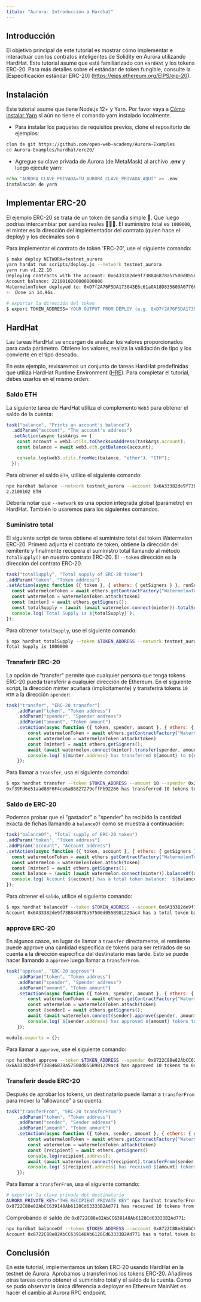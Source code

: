 ```yaml
---
título: "Aurora: Introducción a Hardhat"
---
```


## Introducción

El objetivo principal de este tutorial es mostrar cómo implementar e interactuar con
los contratos inteligentes de Solidity en Aurora utilizando HardHat. Este tutorial asume que
está familiarizado con `HardHat` y los tokens ERC-20. Para más detalles sobre
el estándar de token fungible, consulte
la [Especificación estándar ERC-20] (https://eips.ethereum.org/EIPS/eip-20).

## Instalación

Este tutorial asume que tiene Node.js 12+ y Yarn. Por favor vaya a [Cómo instalar Yarn](https://classic.yarnpkg.com/en/docs/install#mac-stable)
si aún no tiene el comando yarn instalado localmente.

- Para instalar los paquetes de requisitos previos, clone el repositorio de ejemplos:

```bash
clon de git https://github.com/open-web-academy/Aurora-Examples
cd Aurora-Examples/hardhat/erc20/
```

- Agregue su clave privada de Aurora (de MetaMask) al archivo __.env__ y
luego ejecute yarn: <br/>

```bash
echo "AURORA_CLAVE_PRIVADA=TU_AURORA_CLAVE_PRIVADA_AQUÍ" >> .env
instalación de yarn
```

## Implementar ERC-20

El ejemplo ERC-20 se trata de un token de sandía simple 🍉. Que luego podrías intercambiar
por sandías reales 🍉🍉🍉. El suministro total es `1000000`, el
minter es la dirección del implementador del contrato (quien hace el deploy) y los decimales son `0`

Para implementar el contrato de token 'ERC-20', use el siguiente comando:

```bash
$ make deploy NETWORK=testnet_aurora
yarn hardat run scripts/deploy.js --network testnet_aurora
yarn run v1.22.10
Deploying contracts with the account: 0x6A33382de9f73B846878a57500d055B981229ac4
Account balance: 2210010200000000000
WatermelonToken deployed to: 0xD7f2A76F5DA173043E6c61a0A18D835809A07766
✨  Done in 14.96s.

# exportar la dirección del token
$ export TOKEN_ADDRESS='YOUR OUTPUT FROM DEPLOY (e.g. 0xD7f2A76F5DA173043E6c61a0A18D835809A07766)'
```

## HardHat

Las tareas HardHat se encargan de analizar los valores proporcionados para cada parámetro.
Obtiene los valores, realiza la validación de tipo y los convierte en el tipo deseado.

En este ejemplo, revisaremos un conjunto de tareas HardHat predefinidas
que utiliza HardHat Runtime Environment ([HRE](https://hardhat.org/advanced/hardhat-runtime-environment.html)). Para completar el tutorial,
debes usarlos en el mismo orden:

### Saldo ETH

La siguiente tarea de HardHat utiliza el complemento `Web3` para obtener el saldo de la cuenta:

```javascript
task("balance", "Prints an account's balance")
  .addParam("account", "The account's address")
  .setAction(async taskArgs => {
    const account = web3.utils.toChecksumAddress(taskArgs.account);
    const balance = await web3.eth.getBalance(account);

    console.log(web3.utils.fromWei(balance, "ether"), "ETH");
  });
```

Para obtener el saldo `ETH`, utilice el siguiente comando:

```bash
npx hardhat balance --network testnet_aurora --account 0x6A33382de9f73B846878a57500d055B981229ac4
2.2100102 ETH
```

Debería notar que `--network` es una opción integrada global (parámetro)
en HardHat. También lo usaremos para los siguientes comandos.

### Suministro total

El siguiente script de tarea obtiene el suministro total del token Watermelon ERC-20.
Primero adjunta el contrato de token, obtiene la dirección del remitente y finalmente 
recupera el suministro total llamando al método `totalSupply()` en nuestro contrato 
ERC-20. El `--token` dirección es la dirección del contrato ERC-20.

```javascript
task("totalSupply", "Total supply of ERC-20 token")
.addParam("token", "Token address")
.setAction(async function ({ token }, { ethers: { getSigners } }, runSuper) {
  const watermelonToken = await ethers.getContractFactory("WatermelonToken")
  const watermelon = watermelonToken.attach(token)
  const [minter] = await ethers.getSigners();
  const totalSupply = (await (await watermelon.connect(minter)).totalSupply()).toNumber()
  console.log(`Total Supply is ${totalSupply}`);
});
```

Para obtener `totalSupply`, use el siguiente comando:

```bash
$ npx hardhat totalSupply --token $TOKEN_ADDRESS --network testnet_aurora
Total Supply is 1000000
```

### Transferir ERC-20

La opción de "transfer" permite que cualquier persona que tenga tokens ERC-20 pueda transferir
a cualquier dirección de Ethereum. En el siguiente script, la dirección minter
acuñará (implícitamente) y transferirá tokens `10 WTM` a la dirección `spender`:

```javascript
task("transfer", "ERC-20 transfer")
    .addParam("token", "Token address")
    .addParam("spender", "Spender address")
    .addParam("amount", "Token amount")
    .setAction(async function ({ token, spender, amount }, { ethers: { getSigners } }, runSuper) {
        const watermelonToken = await ethers.getContractFactory("WatermelonToken")
        const watermelon = watermelonToken.attach(token)
        const [minter] = await ethers.getSigners();
        await (await watermelon.connect(minter).transfer(spender, amount)).wait()
        console.log(`${minter.address} has transferred ${amount} to ${spender}`);
    });
```

Para llamar a `transfer`, usa el siguiente comando:

```bash
$ npx hardhat transfer --token $TOKEN_ADDRESS --amount 10 --spender 0x2531a4D108619a20ACeE88C4354a50e9aC48ecfe --network testnet_aurora
0xf39Fd6e51aad88F6F4ce6aB8827279cffFb92266 has transferred 10 tokens to 0x2531a4D108619a20ACeE88C4354a50e9aC48ecfe
```

### Saldo de ERC-20

Podemos probar que el "gastador" o "spender" ha recibido la cantidad exacta de fichas
llamando a `balanceOf` como se muestra a continuación:

```javascript
task("balanceOf", "Total supply of ERC-20 token")
.addParam("token", "Token address")
.addParam("account", "Account address")
.setAction(async function ({ token, account }, { ethers: { getSigners } }, runSuper) {
  const watermelonToken = await ethers.getContractFactory("WatermelonToken")
  const watermelon = watermelonToken.attach(token)
  const [minter] = await ethers.getSigners();
  const balance = (await (await watermelon.connect(minter)).balanceOf(account)).toNumber()
  console.log(`Account ${account} has a total token balance:  ${balance} WTM`);
});
```

Para obtener el `saldo`, utilice el siguiente comando:

```bash
$ npx hardhat balanceOf --token $TOKEN_ADDRESS --account 0x6A33382de9f73B846878a57500d055B981229ac4 --network testnet_aurora
Account 0x6A33382de9f73B846878a57500d055B981229ac4 has a total token balance:  999970 WTM
```

### approve ERC-20

En algunos casos, en lugar de llamar a `transfer` directamente, el remitente
puede approve una cantidad específica de tokens para ser retirados de su cuenta
a la dirección específica del destinatario más tarde. Esto se puede hacer llamando a `approve`
luego llamar a `transferFrom`.

```javascript
task("approve", "ERC-20 approve")
    .addParam("token", "Token address")
    .addParam("spender", "Spender address")
    .addParam("amount", "Token amount")
    .setAction(async function ({ token, spender, amount }, { ethers: { getSigners } }, runSuper) {
        const watermelonToken = await ethers.getContractFactory("WatermelonToken")
        const watermelon = watermelonToken.attach(token)
        const [sender] = await ethers.getSigners();
        await (await watermelon.connect(sender).approve(spender, amount)).wait()
        console.log(`${sender.address} has approved ${amount} tokens to ${spender}`);
    });

module.exports = {};
```

Para llamar a `approve`, use el siguiente comando:

```bash
npx hardhat approve --token $TOKEN_ADDRESS --spender 0x8722C88e82AbCC639148Ab6128Cd63333B2Ad771 --amount 10 --network testnet_aurora
0x6A33382de9f73B846878a57500d055B981229ac4 has approved 10 tokens to 0x8722C88e82AbCC639148Ab6128Cd63333B2Ad771
```

### Transferir desde ERC-20

Después de aprobar los tokens, un destinatario puede llamar a `transferFrom` para mover
la "allowance" a su cuenta.

```javascript
task("transferFrom", "ERC-20 transferFrom")
    .addParam("token", "Token address")
    .addParam("sender", "Sender address")
    .addParam("amount", "Token amount")
    .setAction(async function ({ token, sender, amount }, { ethers: { getSigners } }, runSuper) {
        const watermelonToken = await ethers.getContractFactory("WatermelonToken")
        const watermelon = watermelonToken.attach(token)
        const [recipient] = await ethers.getSigners()
        console.log(recipient.address);
        await (await watermelon.connect(recipient).transferFrom(sender, recipient.address, amount)).wait()
        console.log(`${recipient.address} has received ${amount} tokens from ${sender}`)
    });
```

Para llamar a `transferFrom`, usa el siguiente comando:

```bash
# exportar la clave privada del destinatario
AURORA_PRIVATE_KEY="THE RECIPIENT PRIVATE KEY" npx hardhat transferFrom --token $TOKEN_ADDRESS --sender 0x6A33382de9f73B846878a57500d055B981229ac4  --amount 10 --network testnet_aurora
0x8722C88e82AbCC639148Ab6128Cd63333B2Ad771 has received 10 tokens from 0x6A33382de9f73B846878a57500d055B981229ac4
```

Comprobando el saldo de `0x8722C88e82AbCC639148Ab6128Cd63333B2Ad771`:

```bash
npx hardhat balanceOf --token $TOKEN_ADDRESS --account 0x8722C88e82AbCC639148Ab6128Cd63333B2Ad771  --network testnet_aurora
Account 0x8722C88e82AbCC639148Ab6128Cd63333B2Ad771 has a total token balance:  10 WTM
```

## Conclusión

En este tutorial, implementamos un token ERC-20 usando HardHat en la testnet de Aurora.
Aprobamos u transferimos los tokens ERC-20.
Añadimos otras tareas como obtener el suministro total y el saldo de la cuenta.
Como se pudo observar la única diferencia a deployar en Ethereum MainNet es hacer el 
cambio al Aurora RPC endpoint.